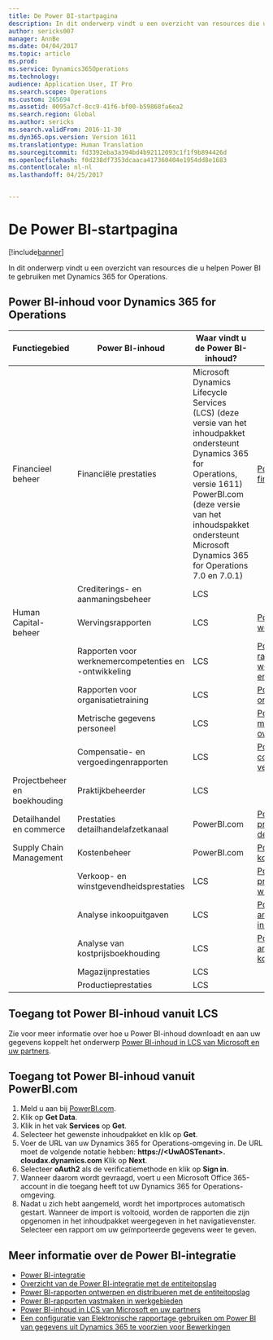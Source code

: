 ```yaml
---
title: De Power BI-startpagina
description: In dit onderwerp vindt u een overzicht van resources die u helpen Power BI te gebruiken met Dynamics 365 for Operations.
author: sericks007
manager: AnnBe
ms.date: 04/04/2017
ms.topic: article
ms.prod: 
ms.service: Dynamics365Operations
ms.technology: 
audience: Application User, IT Pro
ms.search.scope: Operations
ms.custom: 265694
ms.assetid: 0095a7cf-8cc9-41f6-bf00-b59868fa6ea2
ms.search.region: Global
ms.author: sericks
ms.search.validFrom: 2016-11-30
ms.dyn365.ops.version: Version 1611
ms.translationtype: Human Translation
ms.sourcegitcommit: fd3392eba3a394bd4b92112093c1f1f9b894426d
ms.openlocfilehash: f0d238df7353dcaaca417360404e1954dd8e1683
ms.contentlocale: nl-nl
ms.lasthandoff: 04/25/2017


---
```


# <a name="power-bi-home-page"></a>De Power BI-startpagina

[!include[banner](../includes/banner.md)]


In dit onderwerp vindt u een overzicht van resources die u helpen Power BI te gebruiken met Dynamics 365 for Operations.

<a name="power-bi-content-for-dynamics-365-for-operations"></a>Power BI-inhoud voor Dynamics 365 for Operations
------------------------------------------------

| **Functiegebied**                  | **Power BI-inhoud**                          | **Waar vindt u de Power BI-inhoud?**                                                                                                                                                                                         | **Meer informatie**                                                                                                                                                               |
|-----------------------------------|-----------------------------------------------|--------------------------------------------------------------------------------------------------------------------------------------------------------------------------------------------------------------------------------|------------------------------------------------------------------------------------------------------------------------------------------------------------------------------|
| Financieel beheer              | Financiële prestaties                         | Microsoft Dynamics Lifecycle Services (LCS) (deze versie van het inhoudpakket ondersteunt Dynamics 365 for Operations, versie 1611) PowerBI.com (deze versie van het inhoudspakket ondersteunt Microsoft Dynamics 365 for Operations 7.0 en 7.0.1) | [Power BI-inhoud financiële prestaties](financial-performance-power-bi-content-pack.md)                                               |
|                                   | Crediterings- en aanmaningsbeheer             | LCS                                                                                                                                                                                                                            |                                                                                                                                                                              |
| Human Capital-beheer          | Wervingsrapporten                            | LCS                                                                                                                                                                                                                            | [Power BI-inhoud voor werving](recruiting-analysis-power-bi-content-pack.md)                                                       |
|                                   | Rapporten voor werknemercompetenties en -ontwikkeling | LCS                                                                                                                                                                                                                            | [Power BI-inhoud voor rapporten voor werknemercompetenties en -ontwikkeling](employee-competencies-and-development-analysis-power-bi-content-pack.md) |
|                                   | Rapporten voor organisatietraining               | LCS                                                                                                                                                                                                                            | [Power BI-inhoud voor organisatietraining](organizational-training-analysis-power-bi-content-pack.md)                             |
|                                   | Metrische gegevens personeel                             | LCS                                                                                                                                                                                                                            | [Power BI-inhoud voor metrische gegevens over personeel](workforce-analysis-power-bi-content-pack.md)                                                 |
|                                   | Compensatie- en vergoedingenrapporten             | LCS                                                                                                                                                                                                                            | [Power BI-inhoud voor compensatie en vergoedingen](compensation-and-benefits-analysis-power-bi-content-pack.md)                         |
| Projectbeheer en boekhouding | Praktijkbeheerder                              | LCS                                                                                                                                                                                                                            |                                                                                                                                                                              |
| Detailhandel en commerce               | Prestaties detailhandelafzetkanaal                    | PowerBI.com                                                                                                                                                                                                                    | [Power BI-inhoud prestaties detailhandelafzetkanaal](retail-channel-performance-dashboard-power-bi-data.md)                 |
| Supply Chain Management           | Kostenbeheer                               | PowerBI.com                                                                                                                                                                                                                    |  [Power BI-inhoud voor kostenbeheer](cost-management-content-pack.md)                                                          |
|                                   | Verkoop- en winstgevendheidsprestaties           | LCS                                                                                                                                                                                                                            | [Power BI-inhoud prestaties verkoop en winstgevendheid](sales-profitability-performance-content-pack.md)          |
|                                   | Analyse inkoopuitgaven                       | LCS                                                                                                                                                                                                                            | [Power BI-inhoud voor analyse van inkoopuitgaven](purchase-content-pack-for-power-bi.md)                                                 |
|                                   | Analyse van kostprijsboekhouding                      | LCS                                                                                                                                                                                                                            | [Power BI-inhoud voor analyse van kostprijsboekhouding](cost-accounting-analysis-content-pack.md)                                         |
|                                   | Magazijnprestaties                         | LCS                                                                                                                                                                                                                            |                                                                                                                                                                              |
|                                   | Productieprestaties                        | LCS                                                                                                                                                                                                                            |                                                                                                                                                                              |

## <a name="access-power-bi-content-from-lcs"></a>Toegang tot Power BI-inhoud vanuit LCS
Zie voor meer informatie over hoe u Power BI-inhoud downloadt en aan uw gegevens koppelt het onderwerp [Power BI-inhoud in LCS van Microsoft en uw partners](power-bi-content-microsoft-partners.md).

## <a name="access-power-bi-content-from-powerbicom"></a>Toegang tot Power BI-inhoud vanuit PowerBI.com
1.  Meld u aan bij [PowerBI.com](https://www.powerbi.com/).
2.  Klik op **Get Data**.
3.  Klik in het vak **Services** op **Get**.
4.  Selecteer het gewenste inhoudpakket en klik op **Get**.
5.  Voer de URL van uw Dynamics 365 for Operations-omgeving in. De URL moet de volgende notatie hebben: **https://&lt;UwAOSTenant&gt;. cloudax.dynamics.com** Klik op **Next**.
6.  Selecteer **oAuth2** als de verificatiemethode en klik op **Sign in**.
7.  Wanneer daarom wordt gevraagd, voert u een Microsoft Office 365-account in die toegang heeft tot uw Dynamics 365 for Operations-omgeving.
8.  Nadat u zich hebt aangemeld, wordt het importproces automatisch gestart. Wanneer de import is voltooid, worden de rapporten die zijn opgenomen in het inhoudpakket weergegeven in het navigatievenster. Selecteer een rapport om uw geïmporteerde gegevens weer te geven.

## <a name="learn-more-about-the-power-bi-integration"></a>Meer informatie over de Power BI-integratie
-   [Power BI-integratie](power-bi-integration.md)
-   [Overzicht van de Power BI-integratie met de entiteitopslag](power-bi-integration-entity-store.md)
-   [Power BI-rapporten ontwerpen en distribueren met de entiteitopslag](author-distribute-power-bi-reports.md)
-   [Power BI-rapporten vastmaken in werkgebieden](pin-power-bi-reports.md)
-   [Power BI-inhoud in LCS van Microsoft en uw partners](power-bi-content-microsoft-partners.md)
-   [Een configuratie van Elektronische rapportage gebruiken om Power BI van gegevens uit Dynamics 365 te voorzien voor Bewerkingen](general-electronic-reporting-report-configuration-get-data-powerbi.md)







